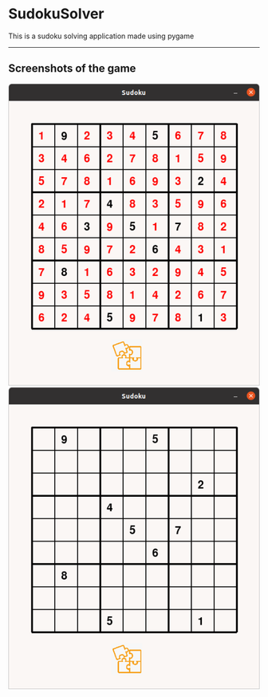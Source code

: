 # SudokuSolver
This is a sudoku solving application made using pygame

<hr>

## Screenshots of the game

<img src = "Demo/Screenshot from 2022-06-21 21-51-59.png">
<img src = "Demo/Screenshot from 2022-06-21 21-52-48.png">
